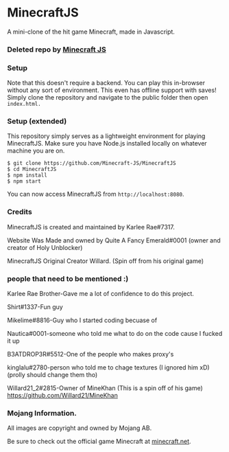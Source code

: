 # MinecraftJS
 A mini-clone of the hit game Minecraft, made in Javascript.
 
### Deleted repo by [Minecraft JS](https://github.com/minecraft-js)

### Setup
Note that this doesn't require a backend. You can play this in-browser without any sort of environment. This even has offline support with saves! 
Simply clone the repository and navigate to the public folder then open `index.html.`

### Setup (extended)
This repository simply serves as a lightweight environment for playing MinecraftJS. Make sure you have Node.js installed locally on whatever machine you are on.
```
$ git clone https://github.com/Minecraft-JS/MinecraftJS
$ cd MinecraftJS
$ npm install
$ npm start
```
You can now access MinecraftJS from `http://localhost:8080`.

### Credits
MinecraftJS is created and maintained by Karlee Rae#7317. 

Website Was Made and owned by Quite A Fancy Emerald#0001 (owner and creator of Holy Unblocker)

MinecraftJS Original Creator Willard. (Spin off from his original game)

### people that need to be mentioned :)
Karlee Rae Brother-Gave me a lot of confidence to do this project.

Shirt#1337-Fun guy

Mikelime#8816-Guy who I started coding becuase of

Nautica#0001-someone who told me what to do on the code cause I fucked it up

B3ATDROP3R#5512-One of the people who makes proxy's

kinglalu#2780-person who told me to chage textures (I ignored him xD)(prolly should change them tho)

Willard21_2#2815-Owner of MineKhan (This is a spin off of his game) https://github.com/Willard21/MineKhan

### Mojang Information.
All images are copyright and owned by Mojang AB.

Be sure to check out the official game Minecraft at <a href="https://minecraft.net">minecraft.net</a>.
